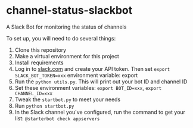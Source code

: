 # channel-status-slackbot
A Slack Bot for monitoring the status of channels

To set up, you will need to do several things:

1. Clone this repository
1. Make a virtual environment for this project
1. Install requirements
1. Log in to [slack.com]() and create your API token. Then set `export SLACK_BOT_TOKEN=xxx` environment variable: export
1. Run the `python utils.py`. This will print out your bot ID and channel ID
1. Set these environment variables: `export BOT_ID=xxx`, `export CHANNEL_ID=xxx`
1. Tweak the `startbot.py` to meet your needs
1. Run `python startbot.py`
1. In the Slack channel you've configured, run the command to get your list: `@starterbot check appservers`